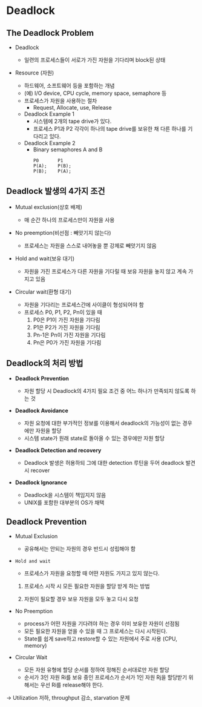 # Deadlock

## The Deadlock Problem

- Deadlock

  - 일련의 프로세스들이 서로가 가진 자원을 기다리며 block된 상태

- Resource (자원)
  - 하드웨어, 소프트웨어 등을 포함하는 개념
  - (예) I/O device, CPU cycle, memory space, semaphore 등
  - 프로세스가 자원을 사용하는 절차
    - Request, Allocate, use, Release
  - Deadlock Example 1
    - 시스템에 2개의 tape drive가 있다.
    - 프로세스 P1과 P2 각각이 하나의 tape drive를 보유한 채 다른 하나를 기다리고 있다.
  - Deadlock Example 2
    - Binary semaphores A and B
      ```
      P0       P1
      P(A);    P(B);
      P(B);    P(A);
      ```

## Deadlock 발생의 4가지 조건

- Mutual exclusion(상호 배제)

  - 매 순간 하나의 프로세스만이 자원을 사용

- No preemption(비선점 : 빼앗기지 않는다)

  - 프로세스는 자원을 스스로 내어놓을 뿐 강제로 빼앗기지 않음

- Hold and wait(보유 대기)

  - 자원을 가진 프로세스가 다른 자원을 기다릴 때 보유 자원을 놓지 않고 계속 가지고 있음

- Circular wait(환형 대기)
  - 자원을 기다리는 프로세스간에 사이클이 형성되어야 함
  - 프로세스 P0, P1, P2, Pn이 있을 때
    1. P0은 P1이 가진 자원을 기다림
    2. P1은 P2가 가진 자원을 기다림
    3. Pn-1은 Pn이 가진 자원을 기다림
    4. Pn은 P0가 가진 자원을 기다림

## Deadlock의 처리 방법

- **Deadlock Prevention**

  - 자원 할당 시 Deadlock의 4가지 필요 조건 중 어느 하나가 만족되지 않도록 하는 것

- **Deadlock Avoidance**

  - 자원 요청에 대한 부가적인 정보를 이용해서 deadlock의 가능성이 없는 경우에만 자원을 할당
  - 시스템 state가 원래 state로 돌아올 수 있는 경우에만 자원 할당

- **Deadlock Detection and recovery**

  - Deadlock 발생은 허용하되 그에 대한 detection 루틴을 두어 deadlock 발견시 recover

- **Deadlock Ignorance**
  - Deadlock을 시스템이 책임지지 않음
  - UNIX를 포함한 대부분의 OS가 채택

## Deadlock Prevention

- Mutual Exclusion

  - 공유해서는 안되는 자원의 경우 반드시 성립해야 함

- `Hold and wait`

  - 프로세스가 자원을 요청할 때 어떤 자원도 가지고 있지 않는다.

  1. 프로세스 시작 시 모든 필요한 자원을 할당 받게 하는 방법

  2. 자원이 필요할 경우 보유 자원을 모두 놓고 다시 요청

- No Preemption
  - process가 어떤 자원을 기다려야 하는 경우 이미 보유한 자원이 선점됨
  - 모든 필요한 자원을 얻을 수 있을 때 그 프로세스는 다시 시작된다.
  - State를 쉽게 save하고 restore할 수 있는 자원에서 주로 사용 (CPU, memory)
- Circular Wait
  - 모든 자원 유형에 할당 순서를 정하여 정해진 순서대로만 자원 할당
  - 순서가 3인 자원 Ri를 보유 중인 프로세스가 순서가 1인 자원 Rj을 할당받기 위해서는 우선 Ri를 release해야 한다.

-> Utilization 저하, throughput 감소, starvation 문제
